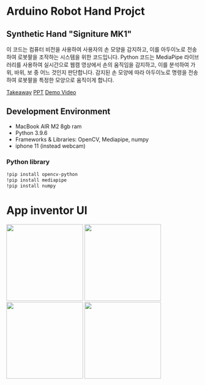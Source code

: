 # Arduino Robot Hand Projct

## Synthetic Hand "Signiture MK1"


이 코드는 컴퓨터 비전을 사용하여 사용자의 손 모양을 감지하고,
이를 아두이노로 전송하여 로봇팔을 조작하는 시스템을 위한 코드입니다.
Python 코드는 MediaPipe 라이브러리를 사용하여 실시간으로 웹캠 영상에서 손의 움직임을 감지하고, 
이를 분석하여 가위, 바위, 보 중 어느 것인지 판단합니다. 
감지된 손 모양에 따라 아두이노로 명령을 전송하여 로봇팔을 특정한 모양으로 움직이게 합니다.

[Takeaway](https://github.com/jamessung644/Signiture-MK1/blob/main/UNIHAND%201Page본.pdf)
[PPT](https://github.com/jamessung644/Signiture-MK1/blob/main/UNIHAND%20PPT%20자료%20김래원%2C%20백승엽%2C%20이현형%2C%20성수한.pdf)
[Demo Video](https://youtu.be/KIa77oBFC2w)


## Development Environment
* MacBook AIR M2 8gb ram
* Python 3.9.6
 * Frameworks & Libraries: OpenCV, Mediapipe, numpy
* iphone 11 (instead webcam)

### Python library
```bash
!pip install opencv-python
!pip install mediapipe
!pip install numpy
```

# App inventor UI
<img src="[https://github.com/jamessung644/Signiture-MK1/assets/39661528/2fb8cdd0-254c-4823-978f-b519d503bc22]" width="200" height="200"/>
<img src="[https://github.com/jamessung644/Signiture-MK1/assets/39661528/66273a66-8472-4810-bde9-c5fd5de0a004]" width="200" height="200"/>
<img src="[https://github.com/jamessung644/Signiture-MK1/assets/39661528/ec016198-3e85-45b2-a699-d53e4d565c2d]" width="200" height="200"/>
<img src="[https://github.com/jamessung644/Signiture-MK1/assets/39661528/5c0995d4-4258-4105-94c1-2ef4c01475e7]" width="200" height="200"/>


